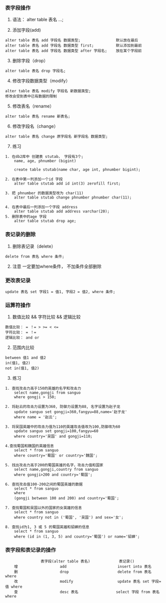 
### 表字段操作
1. 语法： alter table 表名 ...;

2. 添加字段(add)  
```mysql
alter table 表名 add 字段名 数据类型;                默认放在最后  
alter table 表名 add 字段名 数据类型 first;          默认添加到最前  
alter table 表名 add 字段名 数据类型 after 字段名;    放在某个字段前  
```

3. 删除字段（drop）  
```mysql
alter table 表名 drop 字段名;  
```
4. 修改字段数据类型（modify）  
```mysql
alter table 表名 modify 字段名 新数据类型;  
修改会受到表中已有数据的限制  
```
5. 修改表名（rename）  
```mysql
alter table 表名 rename 新表名;  
```
6. 修改字段名（change）  
```mysql
alter table 表名 change 原字段名 新字段名 数据类型;  
```
7. 练习
```mysql
1. 在db2库中 创建表 stutab， 字段有3个;
    name, age, phnumber (bigint)

    create table stutab(name char, age int, phnumber bigint);

2. 在表中第一列添加一个id 字段
    alter table stutab add id int(3) zerofill first;

3. 把 phnumber 的数据类型改为 char(11)
    alter table stutab change phnumber phnumber char(11);

4. 在表中最后一列添加一个字段 address
    alter table stutab add address varchar(20);
5. 删除表中的age 字段
    alter table stutab drop age;
```

### 表记录的删除
1. 删除表记录（delete）
```mysql
delete from 表名 where 条件;
```
2. 注意
    一定要加where条件， 不加条件全部删除

### 更改表记录
```mysql
update 表名 set 字段1 = 值1, 字段2 = 值2, where 条件;
```

### 运算符操作
1. 数值比较  && 字符比较  && 逻辑比较  
```mysql
数值比较： = ！= > >= < <=  
字符比较： = ！=  
逻辑比较： and or  
```

2. 范围内比较  
```mysql
between 值1 and 值2  
in(值1, 值2)  
not in(值1, 值2)  
```

3. 练习
```mysql
1. 查找攻击力高于150的英雄的名字和攻击力
    select name,gongji from sanguo
    where gongji > 150;

2. 将赵云的攻击力设置为360, 防御力设置为88, 名字设置为赵子龙
    update sanguo set gongji=360,fangyu=88,name='赵子龙'
    where name = '赵云';

3. 将吴国英雄中的攻击力值为110的英雄攻击值改为100,防御改为60
    update sanguo set gongji=100,fangyu=60
    where country='吴国' and gongji=110;

4.查找蜀国和魏国的英雄信息
    select * from sanguo
    where country='蜀国' or country='魏国';

5. 找出攻击力高于200的蜀国英雄的名字，攻击力值和国家
    select name,gongji,country from sanguo
    where gongji>200 and country='蜀国';

6. 查找攻击值100-200之间的蜀国英雄的数据
    select * from sanguo
    where
    (gongji between 100 and 200) and country='蜀国';

7. 查找蜀国和吴国以外的国家的女英雄的信息
    select * from sanguo
    where country not in ('蜀国', '吴国') and sex='女';

8. 查找id为1, 3 或 5 的蜀国英雄和貂蝉的信息
    select * from sanguo
    where (id in (1, 3, 5) and country='蜀国') or name='貂蝉';
```

### 表字段和表记录的操作
```mysql
                表字段(alter table 表名)             表记录()
    增                   add                       insert into 表名
    删                   drop                      delete from 表名 where
    改                   modify                    update 表名 set 字段=值 where
    查                   desc 表名                 select 字段 from 表名 where
```